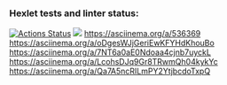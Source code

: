 ### Hexlet tests and linter status:

[![Actions Status](https://github.com/Aston585/python-project-49/workflows/hexlet-check/badge.svg)](https://github.com/Aston585/python-project-49/actions)
<a href="https://codeclimate.com/github/Aston585/python-project-49/maintainability"><img src="https://api.codeclimate.com/v1/badges/54757df8be7df3307d01/maintainability" /></a>
https://asciinema.org/a/536369
https://asciinema.org/a/oDgesWJjGeriEwKFYHdKhouBo
https://asciinema.org/a/7NT6a0aE0Ndoaa4cjnb7uyckL
https://asciinema.org/a/LcohsDJq9Gr8TRwmQh04kykYc
https://asciinema.org/a/Qa7A5ncRILmPY2YtjbcdoTxpQ
